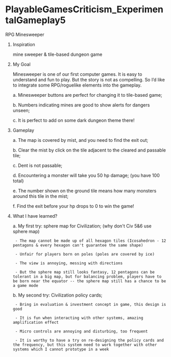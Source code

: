 # PlayableGamesCriticism_ExperimentalGameplay5

RPG Minesweeper

1. Inspiration

	mine sweeper & tile-based dungeon game
 

2. My Goal

	Minesweeper is one of our first computer games. It is easy to understand and fun to play. But the story is not as compelling.
	So I’d like to integrate some RPG/roguelike elements into the gameplay.

	a. Minesweeper buttons are perfect for changing it to tile-based game;
	
	b. Numbers indicating mines are good to show alerts for dangers unseen;
	
	c. It is perfect to add on some dark dungeon theme there!
 

3. Gameplay

	a. The map is covered by mist, and you need to find the exit out;
	
	b. Clear the mist by click on the tile adjacent to the cleared and passable tile;
	
	c. Dent is not passable;
	
	d. Encountering a monster will take you 50 hp damage; (you have 100 total)
	
	e. The number shown on the ground tile means how many monsters around this tile in the mist;
	
	f. Find the exit before your hp drops to 0 to win the game!
 

4. What I have learned?

	a. My first try: sphere map for Civilization; (why don't Civ 5&6 use sphere map)
	
		- The map cannot be made up of all hexagon tiles (Icosahedron - 12 pentagons & every hexagon can't guarantee the same shape)
		
		- Unfair for players born on poles (poles are covered by ice)
		
		- The view is annoying, messing with directions
		
		- But the sphere map still looks fantasy, 12 pentagons can be tolerant in a big map, but for balancing problem, players have to be born near the equator -- the sphere map still has a chance to be a game mode

	b. My second try: Civilization policy cards;
	
		- Bring in evaluation & investment concept in game, this design is good
		
		- It is fun when interacting with other systems, amazing amplification effect
		
		- Micro controls are annoying and disturbing, too frequent
		
		- It is worthy to have a try on re-designing the policy cards and the frequency, but this system need to work together with other systems which I cannot prototype in a week
